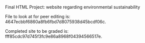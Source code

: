 Final HTML Project: website regarding environmental sustainability

File to look at for peer editing is: 4647ecbbf6860a8fb6fbd7d8075938d45bcdf06c. 

Completed site to be graded is: fff85cdc97d745f3fc9e86a8968f04394566517e.
